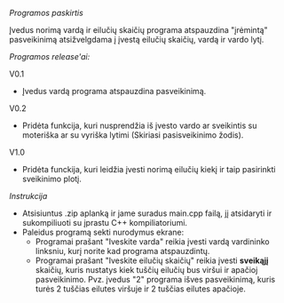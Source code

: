 *Programos paskirtis*

Įvedus norimą vardą ir eilučių skaičių programa atspauzdina "įrėmintą" pasveikinimą atsižvelgdama į įvestą eilučių skaičių, vardą ir vardo lytį.


*Programos release'ai:*

V0.1 

- Įvedus vardą programa atspauzdina pasveikinimą.

V0.2

- Pridėta funkcija, kuri nusprendžia iš įvesto vardo ar sveikintis su moteriška ar su vyriška lytimi (Skiriasi pasisveikinimo žodis).

V1.0

- Pridėta funckija, kuri leidžia įvesti norimą eilučių kiekį ir taip pasirinkti sveikinimo plotį.


*Instrukcija*

- Atsisiuntus .zip aplanką ir jame suradus main.cpp failą, jį atsidaryti ir sukompiliuoti su įprastu C++ kompiliatoriumi. 
- Paleidus programą sekti nurodymus ekrane:
  - Programai prašant "Iveskite varda" reikia įvesti vardą vardininko linksniu, kurį norite kad programa atspauzdintų.
  - Programai prašant "Iveskite eilučių skaičių" reikia įvesti **sveikąjį** skaičių, kuris nustatys kiek tuščių eilučių bus viršui ir apačioj pasveikinimo. Pvz. įvedus "2" programa išves pasveikinimą, kuris turės 2 tuščias eilutes viršuje ir 2 tuščias eilutes apačioje.
